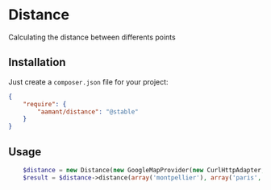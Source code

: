 Distance
========

Calculating the distance between differents points

Installation
------------

Just create a `composer.json` file for your project:

``` json
{
    "require": {
        "aamant/distance": "@stable"
    }
}
```

Usage
-----

``` php
	$distance = new Distance(new GoogleMapProvider(new CurlHttpAdapter, 'fr-FR', GoogleMapProvider::MODE_BICYCLING));
	$result = $distance->distance(array('montpellier'), array('paris', 'perpignan', 'lyon'));
```
